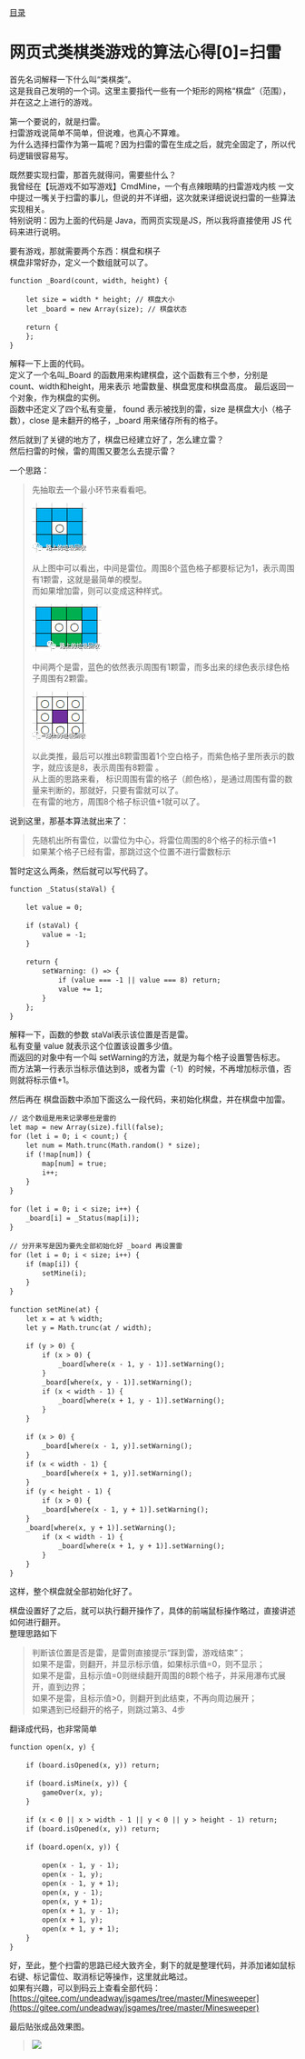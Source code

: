 [目录](./)

# 网页式类棋类游戏的算法心得[0]=扫雷

首先名词解释一下什么叫“类棋类”。  
这是我自己发明的一个词。这里主要指代一些有一个矩形的网格“棋盘”（范围），并在这之上进行的游戏。

第一个要说的，就是扫雷。  
扫雷游戏说简单不简单，但说难，也真心不算难。  
为什么选择扫雷作为第一篇呢？因为扫雷的雷在生成之后，就完全固定了，所以代码逻辑很容易写。

既然要实现扫雷，那首先就得问，需要些什么？  
我曾经在【玩游戏不如写游戏】CmdMine，一个有点辣眼睛的扫雷游戏内核  一文中提过一嘴关于扫雷的事儿，但说的并不详细，这次就来详细说说扫雷的一些算法实现相关。  
特别说明：因为上面的代码是 Java，而网页实现是JS，所以我将直接使用 JS 代码来进行说明。

要有游戏，那就需要两个东西：棋盘和棋子  
棋盘非常好办，定义一个数组就可以了。

```
function _Board(count, width, height) {

    let size = width * height; // 棋盘大小
    let _board = new Array(size); // 棋盘状态

    return {
    };
}
```

解释一下上面的代码。  
定义了一个名叫_Board 的函数用来构建棋盘，这个函数有三个参，分别是 count、width和height，用来表示 地雷数量、棋盘宽度和棋盘高度。
最后返回一个对象，作为棋盘的实例。  
函数中还定义了四个私有变量， found 表示被找到的雷，size 是棋盘大小（格子数），close 是未翻开的格子，_board 用来储存所有的格子。

然后就到了关键的地方了，棋盘已经建立好了，怎么建立雷？  
然后扫雷的时候，雷的周围又要怎么去提示雷？

一个思路：
>
> 先抽取去一个最小环节来看看吧。
> 
> ![](./m001.png)
> 
> 从上图中可以看出，中间是雷位。周围8个蓝色格子都要标记为1，表示周围有1颗雷，这就是最简单的模型。  
> 而如果增加雷，则可以变成这种样式。
> 
> ![](./m002.png)
> 
> 中间两个是雷，蓝色的依然表示周围有1颗雷，而多出来的绿色表示绿色格子周围有2颗雷。
> 
> ![](./m003.png)
> 
> 以此类推，最后可以推出8颗雷围着1个空白格子，而紫色格子里所表示的数字，就应该是8，表示周围有8颗雷 。  
> 从上面的思路来看， 标识周围有雷的格子（颜色格），是通过周围有雷的数量来判断的，那就好，只要有雷就可以了。  
> 在有雷的地方，周围8个格子标识值+1就可以了。

说到这里，那基本算法就出来了：

> 先随机出所有雷位，以雷位为中心，将雷位周围的8个格子的标示值+1  
> 如果某个格子已经有雷，那跳过这个位置不进行雷数标示

暂时定这么两条，然后就可以写代码了。

```
function _Status(staVal) {

    let value = 0;

    if (staVal) {
        value = -1;
    }

    return {
        setWarning: () => {
            if (value === -1 || value === 8) return;
            value += 1;
        }
    };
}
```

解释一下，函数的参数 staVal表示该位置是否是雷。  
私有变量 value 就表示这个位置该设置多少值。  
而返回的对象中有一个叫 setWarning的方法，就是为每个格子设置警告标志。  
而方法第一行表示当标示值达到8，或者为雷（-1）的时候，不再增加标示值，否则就将标示值+1。

然后再在 棋盘函数中添加下面这么一段代码，来初始化棋盘，并在棋盘中加雷。

```
// 这个数组是用来记录哪些是雷的
let map = new Array(size).fill(false);
for (let i = 0; i < count;) {
    let num = Math.trunc(Math.random() * size);
    if (!map[num]) {
        map[num] = true;
        i++;
    }
}

for (let i = 0; i < size; i++) {
    _board[i] = _Status(map[i]);
}

// 分开来写是因为要先全部初始化好 _board 再设置雷
for (let i = 0; i < size; i++) {
    if (map[i]) {
        setMine(i);
    }
}

function setMine(at) {
    let x = at % width;
    let y = Math.trunc(at / width);

    if (y > 0) {
        if (x > 0) {
            _board[where(x - 1, y - 1)].setWarning();
        }
        _board[where(x, y - 1)].setWarning();
        if (x < width - 1) {
            _board[where(x + 1, y - 1)].setWarning();
        }
    }

    if (x > 0) {
        _board[where(x - 1, y)].setWarning();
    }
    if (x < width - 1) {
        _board[where(x + 1, y)].setWarning();
    }
    if (y < height - 1) {
        if (x > 0) {
        _board[where(x - 1, y + 1)].setWarning();
    }
    _board[where(x, y + 1)].setWarning();
        if (x < width - 1) {
            _board[where(x + 1, y + 1)].setWarning();
        }
    }
}
```
这样，整个棋盘就全部初始化好了。

棋盘设置好了之后，就可以执行翻开操作了，具体的前端鼠标操作略过，直接讲述如何进行翻开。  
整理思路如下

> 判断该位置是否是雷，是雷则直接提示“踩到雷，游戏结束”；  
> 如果不是雷，则翻开，并显示标示值，如果标示值=0，则不显示；  
> 如果不是雷，且标示值=0则继续翻开周围的8颗个格子，并采用瀑布式展开，直到边界；  
> 如果不是雷，且标示值>0，则翻开到此结束，不再向周边展开；  
> 如果遇到已经翻开的格子，则跳过第3、4步

翻译成代码，也非常简单
```
function open(x, y) {

    if (board.isOpened(x, y)) return;

    if (board.isMine(x, y)) {
        gameOver(x, y);
    }

    if (x < 0 || x > width - 1 || y < 0 || y > height - 1) return;
    if (board.isOpened(x, y)) return;

    if (board.open(x, y)) {

        open(x - 1, y - 1);
        open(x - 1, y);
        open(x - 1, y + 1);
        open(x, y - 1);
        open(x, y + 1);
        open(x + 1, y - 1);
        open(x + 1, y);
        open(x + 1, y + 1);
    }
}
```
好，至此，整个扫雷的思路已经大致齐全，剩下的就是整理代码，并添加诸如鼠标右键、标记雷位、取消标记等操作，这里就此略过。  
如果有兴趣，可以到码云上查看全部代码：[https://gitee.com/undeadway/jsgames/tree/master/Minesweeper](https://gitee.com/undeadway/jsgames/tree/master/Minesweeper)

最后贴张成品效果图。

> 
> ![](./m004.png)
> 